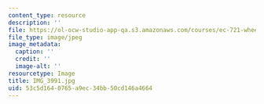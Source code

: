 ```yaml
---
content_type: resource
description: ''
file: https://ol-ocw-studio-app-qa.s3.amazonaws.com/courses/ec-721-wheelchair-design-in-developing-countries-spring-2009/53c5d1640765a9ec34bb50cd146a4664_IMG_3991.jpg
file_type: image/jpeg
image_metadata:
  caption: ''
  credit: ''
  image-alt: ''
resourcetype: Image
title: IMG_3991.jpg
uid: 53c5d164-0765-a9ec-34bb-50cd146a4664
---
```

